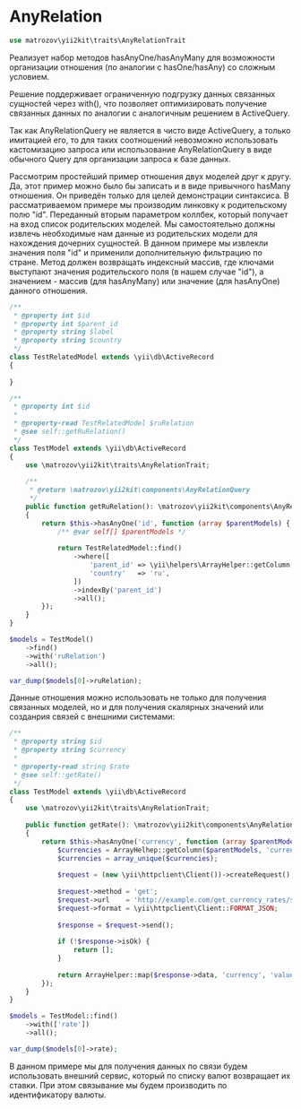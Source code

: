 # AnyRelation

```php
use matrozov\yii2kit\traits\AnyRelationTrait
```
Реализует набор методов hasAnyOne/hasAnyMany для возможности организации отношения (по аналогии с hasOne/hasAny)
со сложным условием.

Решение поддерживает ограниченную подгрузку данных связанных сущностей через with(), что позволяет оптимизировать
получение связанных данных по аналогии с аналогичным решением в ActiveQuery.

Так как AnyRelationQuery не является в чисто виде ActiveQuery, а
только имитацией его, то для таких соотношений невозможно использовать кастомизацию запроса или использование
AnyRelationQuery в виде обычного Query для организации запроса к базе данных.

Рассмотрим простейший пример отношения двух моделей друг к другу. Да, этот пример можно было бы записать и в виде
привычного hasMany отношения. Он приведён только для целей демонстрации синтаксиса. В рассматриваемом примере мы
производим линковку к родительскому полю "id". Переданный вторым параметром коллбек, который получает на вход список
родительских моделей. Мы самостоятельно должны извлечь необходимые нам данные из родительских модели для нахождения
дочерних сущностей. В данном примере мы извлекли значения поля "id" и применили дополнительную фильтрацию по стране.
Метод должен возвращать индексный массив, где ключами выступают значения родительского поля (в нашем случае "id"), а
значением - массив (для hasAnyMany) или значение (для hasAnyOne) данного отношения.

```php
/**
 * @property int $id
 * @property int $parent_id
 * @property string $label
 * @property string $country
 */
class TestRelatedModel extends \yii\db\ActiveRecord
{
    
}

/**
 * @property int $id
 * 
 * @property-read TestRelatedModel $ruRelation
 * @see self::getRuRelation() 
 */
class TestModel extends \yii\db\ActiveRecord
{
    use \matrozov\yii2kit\traits\AnyRelationTrait;
    
    /**
     * @return \matrozov\yii2kit\components\AnyRelationQuery
     */
    public function getRuRelation(): \matrozov\yii2kit\components\AnyRelationQuery
    {
        return $this->hasAnyOne('id', function (array $parentModels) {
            /** @var self[] $parentModels */
            
            return TestRelatedModel::find()
                ->where([
                    'parent_id' => \yii\helpers\ArrayHelper::getColumn($parentModels, 'id'),
                    'country'   => 'ru',
                ])
                ->indexBy('parent_id')
                ->all();
        });
    }
}

$models = TestModel()
    ->find()
    ->with('ruRelation')
    ->all();

var_dump($models[0]->ruRelation);
```

Данные отношения можно использовать не только для получения связанных моделей, но и для получения скалярных значений или 
созданрия связей с внешними системами:

```php
/**
 * @property string $id
 * @property string $currency
 * 
 * @property-read string $rate
 * @see self::getRate()
 */
class TestModel extends \yii\db\ActiveRecord
{
    use \matrozov\yii2kit\traits\AnyRelationTrait;
    
    public function getRate(): \matrozov\yii2kit\components\AnyRelationQuery
    {
        return $this->hasAnyOne('currency', function (array $parentModels) {
            $currencies = ArrayHelhep::getColumn($parentModels, 'currency');
            $currencies = array_unique($currencies);
        
            $request = (new \yii\httpclient\Client())->createRequest();
            
            $request->method = 'get';
            $request->url    = 'http://example.com/get_currency_rates/$currency=' . implode(',', $currencies);
            $request->format = \yii\httpclient\Client::FORMAT_JSON;
            
            $response = $request->send();
            
            if (!$response->isOk) {
                return [];            
            }
            
            return ArrayHelper::map($response->data, 'currency', 'value');
        });
    }
}

$models = TestModel::find()
    ->with(['rate'])
    ->all();

var_dump($models[0]->rate);
```

В данном примере мы для получения данных по связи будем использовать внешний сервис, который по списку валют
возвращает их ставки. При этом связывание мы будем производить по идентификатору валюты.
